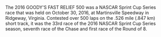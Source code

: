 The 2016 GOODY'S FAST RELIEF 500 was a NASCAR Sprint Cup Series race that was held on October 30, 2016, at Martinsville Speedway in Ridgeway, Virginia. Contested over 500 laps on the .526 mile (.847 km) short track, it was the 33rd race of the 2016 NASCAR Sprint Cup Series season, seventh race of the Chase and first race of the Round of 8.
